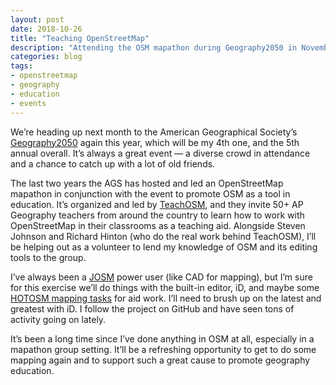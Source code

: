 ```yaml
---
layout: post
date: 2018-10-26
title: "Teaching OpenStreetMap"
description: "Attending the OSM mapathon during Geography2050 in November."
categories: blog
tags:
- openstreetmap
- geography
- education
- events
---
```


We’re heading up next month to the American Geographical Society’s [Geography2050](http://2018.geography2050.org/) again this year, which will be my 4th one, and the 5th annual overall. It’s always a great event — a diverse crowd in attendance and a chance to catch up with a lot of old friends.

The last two years the AGS has hosted and led an OpenStreetMap mapathon in conjunction with the event to promote OSM as a tool in education. It’s organized and led by [TeachOSM](http://teachosm.org/en/), and they invite 50+ AP Geography teachers from around the country to learn how to work with OpenStreetMap in their classrooms as a teaching aid. Alongside Steven Johnson and Richard Hinton (who do the real work behind TeachOSM), I’ll be helping out as a volunteer to lend my knowledge of OSM and its editing tools to the group.

I’ve always been a [JOSM](https://josm.openstreetmap.de/) power user (like CAD for mapping), but I’m sure for this exercise we’ll do things with the built-in editor, iD, and maybe some [HOTOSM mapping tasks](https://tasks.hotosm.org/) for aid work. I’ll need to brush up on the latest and greatest with iD. I follow the project on GitHub and have seen tons of activity going on lately.

It’s been a long time since I’ve done anything in OSM at all, especially in a mapathon group setting. It’ll be a refreshing opportunity to get to do some mapping again and to support such a great cause to promote geography education.